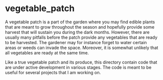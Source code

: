 # vegetable_patch
A vegetable patch is a part of the garden where you may find edible plants that are meant to grow throughout the season and hopefully provide some harvest that will sustain you during the dark months. However, there are usually many pitfalls before the patch provide any vegetables that are ready to be harvested. The gardener may for instance forget to water certain areas or weeds can invade the space. Moreover, it is somewhat unlikely that all vegetables are ready at the same time. 

Like a true vegetable patch and its produce, this directory contain code that are under active development in various stages. The code is meant to be useful for several projects that I am working on. 
